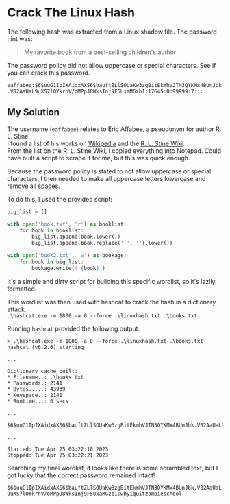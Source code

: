 # Crack The Linux Hash

The following hash was extracted from a Linux shadow file.
The password hint was:
>My favorite book from a best-selling children's author

The password policy did not allow uppercase or special characters.
See if you can crack this password.

`eaffabee:$6$uuG1IpIXAidxAXS6$bauftZLlSOUaKw3zgBitEkmhVJTN3QYKMx4BUnJbk.V82AaUaL9uXS7lOYkrhV/oMPpJ8WksInj9F5UxaMGzb1:17645:0:99999:7:::`

## My Solution
The username (`eaffabee`) relates to Eric Affabee, a pseudonym for author R. L. Stine.  
I found a list of his works on [Wikipedia](https://en.wikipedia.org/wiki/R._L._Stine) and the [R. L. Stine Wiki](https://stine.fandom.com/wiki/List_of_R.L._Stine_Books).  
From the list on the R. L. Stine Wiki, I copied everything into Notepad. Could have built a script to scrape it for me, but this was quick enough.  

Because the password policy is stated to not allow uppercase or special characters, I then needed to make all uppercase letters lowercase and remove all spaces.

To do this, I used the provided script:
```python
big_list = []

with open('book.txt', 'r') as booklist:
    for book in booklist:
        big_list.append(book.lower())
        big_list.append(book.replace(' ', '').lower())

with open('book2.txt', 'w') as bookage:
    for book in big_list:
        bookage.write(f'{book}')
```
It's a simple and dirty script for building this specific wordlist, so it's lazily formatted.

This wordlist was then used with hashcat to crack the hash in a dictionary attack.  
`.\hashcat.exe -m 1800 -a 0 --force .\linuxhash.txt .\books.txt`

Running `hashcat` provided the following output:
```commandline
> .\hashcat.exe -m 1800 -a 0 --force .\linuxhash.txt .\books.txt
hashcat (v6.2.6) starting

...

Dictionary cache built:
* Filename..: .\books.txt
* Passwords.: 2141
* Bytes.....: 43939
* Keyspace..: 2141
* Runtime...: 0 secs

...

$6$uuG1IpIXAidxAXS6$bauftZLlSOUaKw3zgBitEkmhVJTN3QYKMx4BUnJbk.V82AaUaL9uXS7lOYkrhV/oMPpJ8WksInj9F5UxaMGzb1:whyiquitzombieschool

...

Started: Tue Apr 25 03:22:10 2023
Stopped: Tue Apr 25 03:22:21 2023
```

Searching my final wordlist, it looks like there is some scrambled text, but I got lucky that the correct password remained intact!

`$6$uuG1IpIXAidxAXS6$bauftZLlSOUaKw3zgBitEkmhVJTN3QYKMx4BUnJbk.V82AaUaL9uXS7lOYkrhV/oMPpJ8WksInj9F5UxaMGzb1:whyiquitzombieschool`
